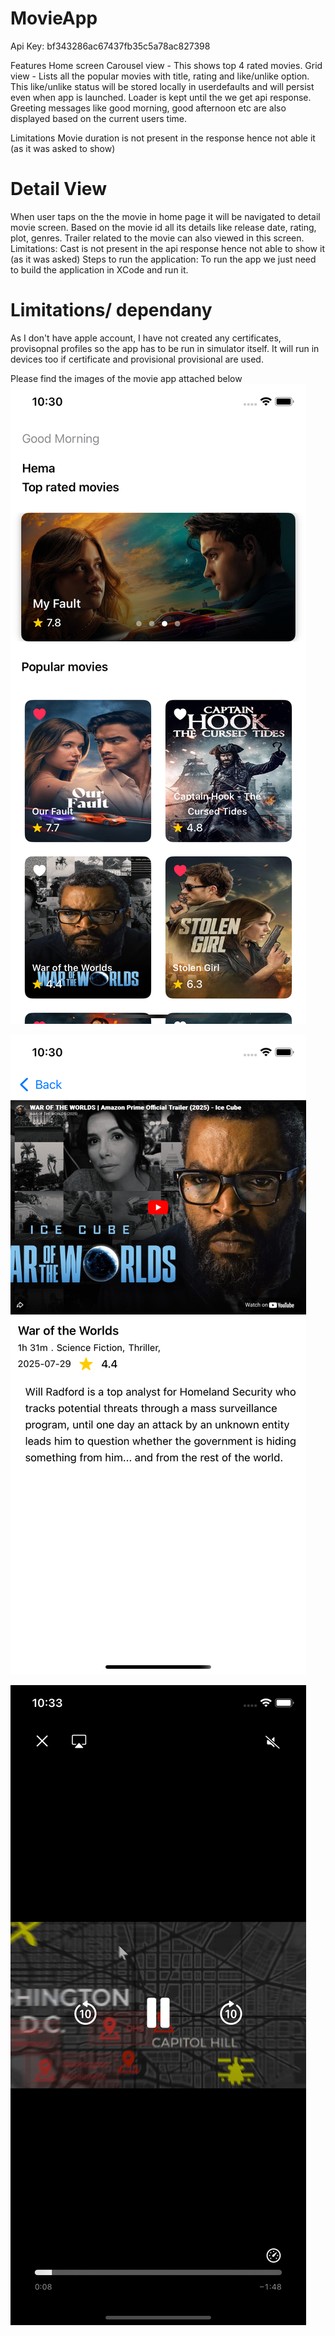 # MovieApp
Api Key: bf343286ac67437fb35c5a78ac827398

Features
Home screen
Carousel view - This shows top 4 rated movies. 
Grid view - Lists all the popular movies with title, rating and like/unlike option. 
This like/unlike status will be stored locally in userdefaults and will persist even when app is launched. 
Loader is kept until the we get api response. 
Greeting messages like good morning, good afternoon etc are also displayed based on the current users time. 

Limitations
Movie duration is not present in the response hence not able it (as it was asked to show) 

# Detail View
When user taps on the the movie in home page it will be navigated to detail movie screen. Based on the movie id all its details like release date, rating, plot, genres. 
Trailer related to the movie can also viewed in this screen. 
Limitations:
Cast is not present in the api response hence not able to show it (as it was asked) 
Steps to run the application:
To run the app we just need to build the application in XCode and run it. 

# Limitations/ dependany
As I don't have apple account, I have not created any certificates, provisopnal profiles so the app has to be run in simulator itself. It will run in devices too if certificate and provisional provisional are used. 

Please find the images of the movie app attached below
![image1](https://github.com/Prathvi1999/MovieApp/blob/main/images/1000129096.png)

![image2](https://github.com/Prathvi1999/MovieApp/blob/main/images/1000129097.png)

![image3](https://github.com/Prathvi1999/MovieApp/blob/main/images/1000129098.png)

